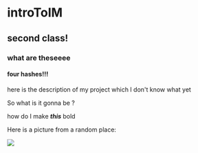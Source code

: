 # introToIM
## second class!
### what are theseeee
#### four hashes!!!
here is the description of my project which I don't know what yet

So what is it gonna be ?

how do I make ***this*** bold

Here is a picture from a random place:

![](https://hatrabbits.com/wp-content/uploads/2017/01/random.jpg)
